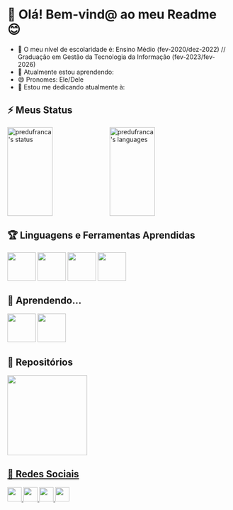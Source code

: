 # 📜 Olá! Bem-vind@ ao meu Readme 😊

- 🎒 O meu nível de escolaridade é: Ensino Médio (fev-2020/dez-2022) // Graduação em Gestão da Tecnologia da Informação (fev-2023/fev-2026)
- 🌱 Atualmente estou aprendendo: 
- 😄 Pronomes: Ele/Dele
- 📖 Estou me dedicando atualmente à: 

## ⚡ Meus Status 
<div style="display: flexbox; width: 100%">
  <img align="top" width="45%" height="200em" src="https://github-readme-stats.vercel.app/api?username=predufranca&show_icons=true&count_private=true&theme=outrun&border_color=FE19FE" alt="predufranca's status">
  <img align="top" width="45%" height="200em" src="https://github-readme-stats.vercel.app/api/top-langs/?username=predufranca&layout=compact&theme=outrun&border_color=FE19FE" alt="predufranca's languages">
</div>

## 🏆 Linguagens e Ferramentas Aprendidas 
<div style="display: flexbox; justify-content: space-around;">
  <img height="64" src='https://cdn.jsdelivr.net/gh/devicons/devicon/icons/html5/html5-original.svg'/>
  <img height="64" src='https://cdn.jsdelivr.net/gh/devicons/devicon/icons/css3/css3-original.svg'/>
  <img height="64" src='https://cdn.jsdelivr.net/gh/devicons/devicon/icons/bootstrap/bootstrap-original.svg'/>
  <img height="64" src="https://cdn.jsdelivr.net/gh/devicons/devicon/icons/tailwindcss/tailwindcss-plain.svg" />
</div>

## 📌 Aprendendo...
<div style="display:flexbox; justify-content: space-around;">
  <img height="64" src='https://cdn.jsdelivr.net/gh/devicons/devicon/icons/javascript/javascript-original.svg'>
  <img height="64" src="https://cdn.jsdelivr.net/gh/devicons/devicon/icons/python/python-original.svg">
</div>

## 📂 Repositórios
<div class="display:flebox">
  <a href="https://github.com/predufranca/Projeto-TCC---Encanto">
  <img align="top" height="180em" src="https://github-readme-stats.vercel.app/api/pin/?username=predufranca&repo=Projeto-TCC---Encanto&theme=outrun&border_color=FE19FE">
</div>

## 📡 Redes Sociais

<div style="display:flexbox">
  <!-- Whatsapp -->
  <a href="https://wa.me/5511978845917">
  <img height="32" src="https://img.shields.io/badge/WhatsApp-25D366?style=for-the-badge&logo=whatsapp&logoColor=white">
  <!-- Discord -->
  <a href="https://discordapp.com/users/383983497251127297/">
  <img height="32" src="https://img.shields.io/badge/Discord-7289DA?style=for-the-badge&logo=discord&logoColor=white">
  <!-- Instagram -->
  <a href="https://www.instagram.com/pedrofranca_br/">
  <img height="32" src="https://img.shields.io/badge/Instagram-E4405F?style=for-the-badge&logo=instagram&logoColor=white">
  <!-- Gmail -->
  <a href="https://mail.google.com/mail/u/?authuser=fpedroluis2004@gmail.com">
  <img height="32" src="https://img.shields.io/badge/Gmail-D14836?style=for-the-badge&logo=gmail&logoColor=white">
</div>

